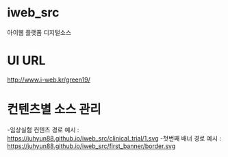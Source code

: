 # iweb_src
아이웹 플랫폼 디지털소스

# UI URL 
http://www.i-web.kr/green19/

# 컨텐츠별 소스 관리
 -임상실험 컨텐츠 경로 예시 : https://juhyun88.github.io/iweb_src/clinical_trial/1.svg
 -첫번째 배너 경로 예시 : https://juhyun88.github.io/iweb_src/first_banner/border.svg
